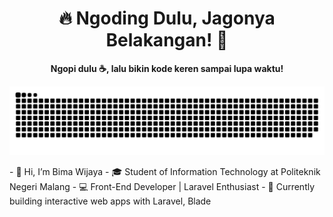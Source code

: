 <h1 align="center">🔥 Ngoding Dulu, Jagonya Belakangan! 🚀</h1>

<p align="center">
  <strong>Ngopi dulu ☕, lalu bikin kode keren sampai lupa waktu!</strong>
</p>

<p align="center">
  <img src="https://raw.githubusercontent.com/Platane/snk/output/github-contribution-grid-snake.svg" alt="snake gif" />
</p>
<!---
BimaWijaya69/BimaWijaya69 is a ✨ special ✨ repository because its `README.md` (this file) appears on your GitHub profile.
You can click the Preview link to take a look at your changes.
--->
- 👋 Hi, I’m Bima Wijaya
- 🎓 Student of Information Technology at Politeknik Negeri Malang
- 💻 Front-End Developer | Laravel Enthusiast
- 🌱 Currently building interactive web apps with Laravel, Blade

